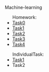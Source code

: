 <!DOCTYPE html>
<html lang="en">
   <head>
	<meta charset="UTF-8">
   </head>
   <body>
     <p>Machine-learning</p>
     <ul>
     	Homework:
	<li><a href='https://github.com/humennaT01/machine-learning/blob/main/Homework/Task0/task0.ipynb'>Task0</a></li>
        <li><a href='https://github.com/humennaT01/machine-learning/blob/main/Homework/Task1/Linear%20Regression%20-%20Task.ipynb'>Task1</a></li>
	<li><a href='https://github.com/humennaT01/machine-learning/blob/main/Homework/Task2/Multivariate%20LR-Stubs.ipynb'>Task2</a></li>
	<li><a href='https://github.com/humennaT01/machine-learning/blob/main/Homework/Task3/NeuralNet%20simple.ipynb'>Task3</a></li>
	<li><a href='https://github.com/humennaT01/machine-learning/blob/main/Homework/Task4/Softmax.ipynb'>Task4</a></li>
     </ul>
     <ul>
         IndividualTask:
         <li><a href='https://github.com/humennaT01/machine-learning/blob/main/IndividualTask/Regression/IndivTask1.ipynb'>Task1</a></li>
	 <li>Task2</li>
     </ul>
   </body>
</html>
